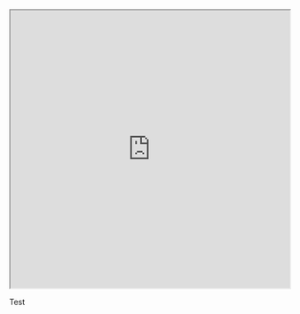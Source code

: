<iframe src="https://whiteboarder.chriszhu.me/boards/a10d7b0e-a863-4db6-84b0-2fdb3e830b52.svg" width="100%" height="500px"></iframe>

Test

